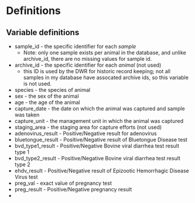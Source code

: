 # Definitions 

## Variable definitions
- sample_id - the specific identifier for each *sample*
    - Note: only one sample exists per animal in the database, and unlike archive_id, there are no missing values for sample id. 
- archive_id - the specific identifier for each *animal* (not used) 
    - this ID is used by the DWR for historic record keeping; not all samples in my database have assocated archive ids, so this variable is not used. 
- species - the species of animal
- sex - the sex of the animal
- age - the age of the animal
- capture_date - the date on which the animal was captured and sample was taken
- capture_unit - the management unit in which the animal was captured
- staging_area - the staging area for capture efforts (not used)
- adenovirus_result - Positive/Negative result for adenovirus
- bluetongue_result - Positive/Negative result of Bluetongue Disease test
- bvd_type1_result - Positive/Negative Bovine viral diarrhea test result type 1
- bvd_type2_result - Positive/Negative Bovine viral diarrhea test result type 2
- ehdv_result - Positive/Negative result of Epizootic Hemorrhagic Disease Virus test
- preg_val - exact value of pregnancy test 
- preg_result - Positive/Negative pregnancy result
- 
